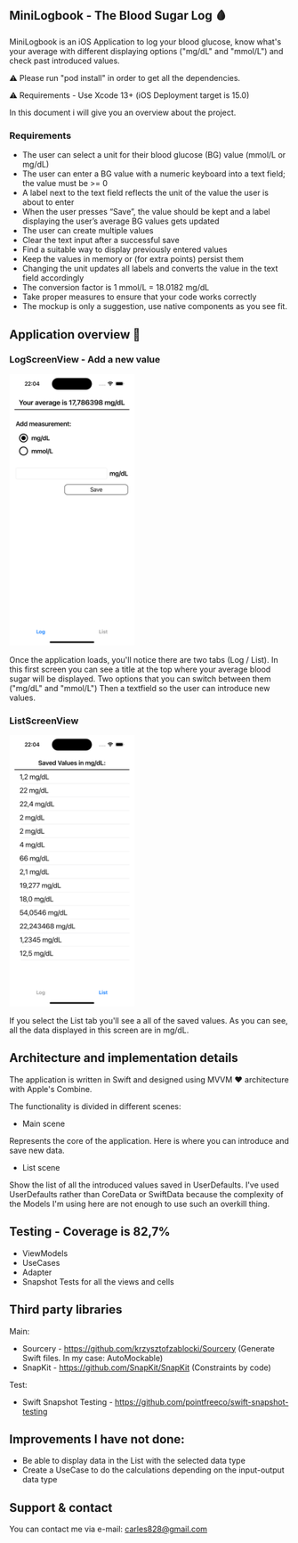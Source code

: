 ## MiniLogbook - The Blood Sugar Log **🩸**

MiniLogbook is an iOS Application to log your blood glucose, know what's your average with different displaying options ("mg/dL" and "mmol/L") and check past introduced values.

:warning: Please run "pod install" in order to get all the dependencies.

:warning: Requirements -  Use Xcode 13+ (iOS Deployment target is 15.0)

In this document i will give you an overview about the project.

### Requirements

- The user can select a unit for their blood glucose (BG) value (mmol/L or mg/dL)
- The user can enter a BG value with a numeric keyboard into a text field; the value must be >= 0
- A label next to the text field reflects the unit of the value the user is about to enter
- When the user presses “Save”, the value should be kept and a label displaying the user’s average BG values gets updated
- The user can create multiple values
- Clear the text input after a successful save
- Find a suitable way to display previously entered values
- Keep the values in memory or (for extra points) persist them
- Changing the unit updates all labels and converts the value in the text
field accordingly
- The conversion factor is 1 mmol/L = 18.0182 mg/dL
- Take proper measures to ensure that your code works correctly
- The mockup is only a suggestion, use native components as you see fit.

## Application overview :rocket:

### LogScreenView - Add a new value
<img src="ReadMeImages/LogScreen.png" width="225" height="487">

Once the application loads, you'll notice there are two tabs (Log / List).
In this first screen you can see a title at the top where your average blood sugar will be displayed.
Two options that you can switch between them ("mg/dL" and "mmol/L")
Then a textfield so the user can introduce new values.

### ListScreenView
<img src="ReadMeImages/ListScreen.png?raw=true" width="225" height="487">

If you select the List tab you'll see a all of the saved values.
As you can see, all the data displayed in this screen are in mg/dL.


## Architecture and implementation details

The application is written in Swift and designed using MVVM :heart: architecture with Apple's Combine.

The functionality is divided in different scenes:

- Main scene

Represents the core of the application. Here is where you can introduce and save new data.

- List scene

Show the list of all the introduced values saved in UserDefaults.
I've used UserDefaults rather than CoreData or SwiftData because the complexity of the Models I'm using here are not enough to use such an overkill thing.


## Testing - Coverage is 82,7%

- ViewModels
- UseCases
- Adapter
- Snapshot Tests for all the views and cells


## Third party libraries

Main:
- Sourcery - https://github.com/krzysztofzablocki/Sourcery (Generate Swift files. In my case: AutoMockable)
- SnapKit - https://github.com/SnapKit/SnapKit (Constraints by code)

Test:
- Swift Snapshot Testing - https://github.com/pointfreeco/swift-snapshot-testing


## Improvements I have not done:

- Be able to display data in the List with the selected data type
- Create a UseCase to do the calculations depending on the input-output data type


## Support & contact

You can contact me via e-mail: carles828@gmail.com
